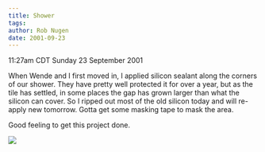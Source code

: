 ```yaml
---
title: Shower
tags: 
author: Rob Nugen
date: 2001-09-23
---
```


<title>reseal the shower</title>
<p class=date>11:27am CDT Sunday 23 September 2001</p>

<p>When Wende and I first moved in, I applied silicon sealant along
the corners of our shower.  They have pretty well protected it for
over a year, but as the tile has settled, in some places the gap has
grown larger than what the silicon can cover.  So I ripped out most of
the old silicon today and will re-apply new tomorrow.  Gotta get some
masking tape to mask the area.</p>

<p>Good feeling to get this project done.</p>

<p><img src='/images/rob/wL-ROB.gif'/></p>


